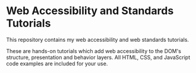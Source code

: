 Web Accessibility and Standards Tutorials
===========================

This repository contains my web accessibility and web standards tutorials.

These are hands-on tutorials which add web accessibility to the DOM's structure, presentation and behavior layers. All HTML, CSS, and JavaScript code examples are included for your use.
